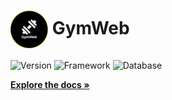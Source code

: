 <h1><img align="center" src="./images/logo.png" width="60" > GymWeb</h1>

![Version](https://img.shields.io/badge/Version-1.0.0-brightgreen)
![Framework](https://img.shields.io/badge/Framework-SpringBoot-green)
![Database](https://img.shields.io/badge/Database-Mysql-blue)

<a href="https://marco-minaudo-projects.notion.site/GymWeb-d70327589d3e4f2794ad470bd347a3ef?pvs=4"><strong>Explore the docs »</strong></a>



